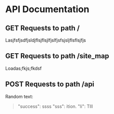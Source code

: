 # API Documentation

## GET Requests to path /

Lasjfsfjsdfjsldjflsjflsjlfjslfjsfsjsljflsflsjfjs

## GET Requests to path /site_map

Loadas;fkjs;fkdsf

## POST Requests to path /api

Random text:

> "success": ssss
> "sss": ition.
> "li": Tlll 





